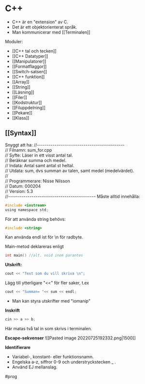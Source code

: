 

# C++

- C++ är en "extension" av C. 
- Det är ett objektorienterat språk.
- Man kommunicerar med [[Terminalen]]

Moduler:
- [[C++ tal och tecken]]
- [[C++ Datatyper]]
- [[Manipulatorer]]
- [[Formatflaggor]]
- [[Switch-satsen]]
- [[C++ funktion]]
- [[Array]]
- [[String]]
- [[Läsning]]
- [[Filer]]
- [[Kodstruktur]]
- [[Filuppdelning]]
- [[Pekare]]
- [[Klass]]

## [[Syntax]]
Snyggt att ha:
//---------------------------------------------  
// Filnamn: sum_for.cpp  
// Syfte:   Läser in ett visst antal tal.   
//          Beräknar summa och medel.  
// Indata:  Antal samt antal st heltal.  
// Utdata:  sum, dvs summan av talen, samt medel (medelvärdet).  
//  
// Programmerare: Nisse Nilsson  
// Datum: 000204  
// Version: 5.3  
//---------------------------------------------
Måste alltid innehålla:
```C
#include <iostream>      
using namespace std;
```

För att använda string behövs:
```c
#include <string>
```

Kan använda endl ist för \n för radbyte.

Main-metod deklareras enligt
```c
int main() //alt. void inom parantes
```

**Utskrift:**
```c
cout << "Text som du vill skriva \n";
```
Lägg till ytterligare "<<" för fler saker, t.ex
```c
cout << "Summan= "<< sum << endl;
```

- Man kan styra utskrifter med "iomanip"

**Inskrift**
```c 
cin >> a >> b;
```
Här matas två tal in som skrivs i terminalen.

**Escape-sekvenser**
![[Pasted image 20220725192332.png|1500]]

**Identifierare**
- Variabel-, konstant- eller funktionsnamn.
- Engelska a-z, siffror 0-9 och understryckstecken _ .
- Använd EJ mellanslag. 


#prog 
